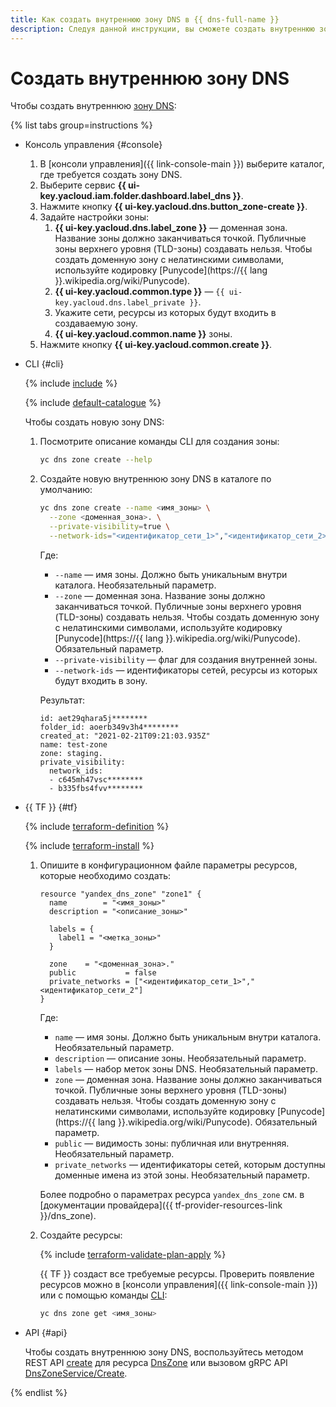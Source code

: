 ```yaml
---
title: Как создать внутреннюю зону DNS в {{ dns-full-name }}
description: Следуя данной инструкции, вы сможете создать внутреннюю зону DNS.
---
```


# Создать внутреннюю зону DNS

Чтобы создать внутреннюю [зону DNS](../concepts/dns-zone.md):

{% list tabs group=instructions %}

- Консоль управления {#console}

  1. В [консоли управления]({{ link-console-main }}) выберите каталог, где требуется создать зону DNS.
  1. Выберите сервис **{{ ui-key.yacloud.iam.folder.dashboard.label_dns }}**.
  1. Нажмите кнопку **{{ ui-key.yacloud.dns.button_zone-create }}**.
  1. Задайте настройки зоны:
     1. **{{ ui-key.yacloud.dns.label_zone }}** — доменная зона. Название зоны должно заканчиваться точкой. Публичные зоны верхнего уровня (TLD-зоны) создавать нельзя. Чтобы создать доменную зону с нелатинскими символами, используйте кодировку [Punycode](https://{{ lang }}.wikipedia.org/wiki/Punycode).
     1. **{{ ui-key.yacloud.common.type }}** — `{{ ui-key.yacloud.dns.label_private }}`.
     1. Укажите сети, ресурсы из которых будут входить в создаваемую зону.
     1. **{{ ui-key.yacloud.common.name }}** зоны.
  1. Нажмите кнопку **{{ ui-key.yacloud.common.create }}**.

- CLI {#cli}

  {% include [include](../../_includes/cli-install.md) %}

  {% include [default-catalogue](../../_includes/default-catalogue.md) %}

  Чтобы создать новую зону DNS:

  1. Посмотрите описание команды CLI для создания зоны:

     ```bash
     yc dns zone create --help
     ```

  1. Создайте новую внутреннюю зону DNS в каталоге по умолчанию:

     ```bash
     yc dns zone create --name <имя_зоны> \
       --zone <доменная_зона>. \
       --private-visibility=true \
       --network-ids="<идентификатор_сети_1>","<идентификатор_сети_2>"
     ```

     Где:

     * `--name` — имя зоны. Должно быть уникальным внутри каталога. Необязательный параметр.
     * `--zone` — доменная зона. Название зоны должно заканчиваться точкой. Публичные зоны верхнего уровня (TLD-зоны) создавать нельзя. Чтобы создать доменную зону с нелатинскими символами, используйте кодировку [Punycode](https://{{ lang }}.wikipedia.org/wiki/Punycode). Обязательный параметр.
     * `--private-visibility` — флаг для создания внутренней зоны.
     * `--network-ids` — идентификаторы сетей, ресурсы из которых будут входить в зону.

     Результат:

     ```text
     id: aet29qhara5j********
     folder_id: aoerb349v3h4********
     created_at: "2021-02-21T09:21:03.935Z"
     name: test-zone
     zone: staging.
     private_visibility:
       network_ids:
       - c645mh47vsc********
       - b335fbs4fvv********
     ```

- {{ TF }} {#tf}

  {% include [terraform-definition](../../_tutorials/_tutorials_includes/terraform-definition.md) %}

  {% include [terraform-install](../../_includes/terraform-install.md) %}

  1. Опишите в конфигурационном файле параметры ресурсов, которые необходимо создать:

     ```hcl
     resource "yandex_dns_zone" "zone1" {
       name        = "<имя_зоны>"
       description = "<описание_зоны>"

       labels = {
         label1 = "<метка_зоны>"
       }

       zone    = "<доменная_зона>."
       public           = false
       private_networks = ["<идентификатор_сети_1>","<идентификатор_сети_2"]
     }
     ```

     Где:

     * `name` — имя зоны. Должно быть уникальным внутри каталога. Необязательный параметр.
     * `description` — описание зоны. Необязательный параметр.
     * `labels` — набор меток зоны DNS. Необязательный параметр.
     * `zone` — доменная зона. Название зоны должно заканчиваться точкой. Публичные зоны верхнего уровня (TLD-зоны) создавать нельзя. Чтобы создать доменную зону с нелатинскими символами, используйте кодировку [Punycode](https://{{ lang }}.wikipedia.org/wiki/Punycode). Обязательный параметр.
     * `public` — видимость зоны: публичная или внутренняя. Необязательный параметр.
     * `private_networks` — идентификаторы сетей, которым доступны доменные имена из этой зоны. Необязательный параметр.
   
     Более подробно о параметрах ресурса `yandex_dns_zone` см. в [документации провайдера]({{ tf-provider-resources-link }}/dns_zone).

  1. Создайте ресурсы:

     {% include [terraform-validate-plan-apply](../../_tutorials/_tutorials_includes/terraform-validate-plan-apply.md) %}

     {{ TF }} создаст все требуемые ресурсы. Проверить появление ресурсов можно в [консоли управления]({{ link-console-main }}) или с помощью команды [CLI](../../cli/quickstart.md):

     ```bash
     yc dns zone get <имя_зоны>
     ```

- API {#api}

  Чтобы создать внутреннюю зону DNS, воспользуйтесь методом REST API [create](../api-ref/DnsZone/create.md) для ресурса [DnsZone](../api-ref/DnsZone/index.md) или вызовом gRPC API [DnsZoneService/Create](../api-ref/grpc/DnsZone/create.md).

{% endlist %}
